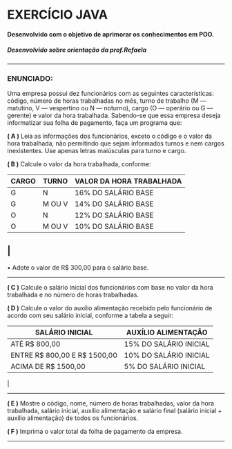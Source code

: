
# EXERCÍCIO JAVA
#### Desenvolvido com o objetivo de aprimorar os conhecimentos em POO.
##### Desenvolvido sobre orientação da prof.Refaela

---
  



### ENUNCIADO:
Uma empresa possui dez funcionários com as seguintes características: código, número de horas trabalhadas no mês, turno de trabalho (M — matutino, V — vespertino ou N — noturno), cargo (O — operário ou G — gerente) e valor da hora trabalhada. Sabendo-se que essa empresa deseja informatizar sua folha de pagamento, faça um programa que:

**( A )** Leia as informações dos funcionários, exceto o código e o valor da hora trabalhada, não permitindo que sejam informados turnos e nem cargos inexistentes. Use apenas letras maiúsculas para turno e cargo.

**( B )** Calcule o valor da hora trabalhada, conforme:

|CARGO|TURNO|VALOR DA HORA TRABALHADA|
|-----|------|-------------------|
|G    |N     |16% DO SALÁRIO BASE| 
|G    |M OU V|14% DO SALÁRIO BASE|
|O    |N     |12% DO SALÁRIO BASE|
|O    |M OU V|10% DO SALÁRIO BASE|
|
---
• Adote o valor de R$ 300,00 para o salário base.

---

**( C )** Calcule o salário inicial dos funcionários com base no valor da hora trabalhada e no número de horas trabalhadas.

**( D )** Calcule o valor do auxílio alimentação recebido pelo funcionário de acordo com seu salário inicial, conforme a tabela a seguir:

|SALÁRIO INICIAL               |  AUXÍLIO ALIMENTAÇÃO |
|------------------------------|----------------------|
|ATÉ R$ 800,00                 |15% DO SALÁRIO INICIAL| 
|ENTRE R$ 800,00 E R$ 1500,00  |10% DO SALÁRIO INICIAL|
|ACIMA DE R$ 1500,00           |5% DO SALÁRIO INICIAL |
|

---  

**( E )** Mostre o código, nome, número de horas trabalhadas, valor da hora trabalhada, salário inicial, auxílio alimentação e salário final (salário inicial + auxílio alimentação) de todos os funcionários.

**( F )** Imprima o valor total da folha de pagamento da empresa.

---

